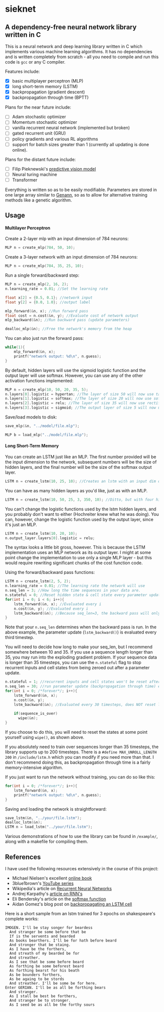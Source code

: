# sieknet
## A dependency-free neural network library written in C
This is a neural network and deep learning library written in C which implements various machine learning algorithms. It has no dependencies and is written completely from scratch - all you need to compile and run this code is `gcc` or any C compiler.

Features include:
 - [x] basic multiplayer perceptron (MLP)
 - [x] long short-term memory (LSTM)
 - [x] backpropagation (gradient descent)
 - [x] backpropagation through time (BPTT)
 
Plans for the near future include:
 - [ ] Adam stochastic optimizer
 - [ ] Momentum stochastic optimizer
 - [ ] vanilla recurrent neural network (implemented but broken)
 - [ ] gated recurrent unit (GRU)
 - [ ] policy gradients and various RL algorithms
 - [ ] support for batch sizes greater than 1 (currently all updating is done online).
 
 Plans for the distant future include:
 - [ ] Filip Pieknewski's [predictive vision model](https://blog.piekniewski.info/2016/11/04/predictive-vision-in-a-nutshell/)
 - [ ] Neural turing machine
 - [ ] Transformer

Everything is written so as to be easily modifiable. Parameters are stored in one large array similar to [Genann](https://github.com/codeplea/genann), so as to allow for alternative training methods like a genetic algorithm.

## Usage
#### Multilayer Perceptron
Create a 2-layer mlp with an input dimension of 784 neurons:
```C
MLP n = create_mlp(784, 50, 10);
```
Create a 3-layer network with an input dimension of 784 neurons:
```C
MLP n = create_mlp(784, 35, 25, 10);
```

Run a single forward/backward step:
```C
MLP n = create_mlp(2, 16, 2);
n.learning_rate = 0.01; //Set the learning rate

float x[2] = {0.5, 0.1}; //network input
float y[2] = {0.0, 1.0}; //output label

mlp_forward(&n, x); //Run forward pass
float cost = n.cost(&n, y); //Evaluate cost of network output
mlp_backward(&n); //Run backward pass (update parameters)

dealloc_mlp(&n); //Free the network's memory from the heap
```

You can also just run the forward pass:
```C
while(1){
    mlp_forward(&n, x);
    printf("network output: %d\n", n.guess);
}
```

By default, hidden layers will use the sigmoid logistic function and the output layer will use softmax. However, you can use any of the other activation functions implemented:
```C
MLP n = create_mlp(10, 50, 20, 35, 5);
n.layers[0].logistic = hypertan; //The layer of size 50 will now use tanh activation
n.layers[1].logistic = softmax; //The layer of size 20 will now use softmax activation
n.layers[2].logistic = relu; //The layer of size 35 will now use rectified linear unit activation
n.layers[3].logistic = sigmoid; //The output layer of size 5 will now use sigmoid activation
```

Save/load models to disk:
```C
save_mlp(&n, "../model/file.mlp");

MLP b = load_mlp("../model/file.mlp");
```
#### Long Short-Term Memory
You can create an LSTM just like an MLP. The first number provided will be the input dimension to the network, subsequent numbers will be the size of hidden layers, and the final number will be the size of the softmax output layer.
```C
LSTM n = create_lstm(10, 25, 10); //Creates an lstm with an input dim of 10, hidden size of 25, softmax layer of 10.
```
You can have as many hidden layers as you'd like, just as with an MLP.
```C
LSTM n = create_lstm(10, 50, 25, 3, 350, 10); //Ditto, but with four hidden lstm layers of size 50, 25, 3, and 350.
```
You can't change the logistic functions used by the lstm hidden layers, and you probably don't want to either (Hochreiter knew what he was doing). You can, however, change the logistic function used by the output layer, since it's just an MLP.
```C
LSTM n = create_lstm(10, 20, 10);
n.output_layer.layers[0].logistic = relu; 
```
The syntax looks a little bit gross, however. This is because the LSTM implementation uses an MLP network as its output layer. I might at some point change the implementation to use only a single MLP layer - but this would require rewriting significant chunks of the cost function code.

Using the forward/backward pass functions:
```C
LSTM n = create_lstm(2, 5, 2);
n.learning_rate = 0.01; //The learning rate the network will use
n.seq_len = 3; //How long the time sequences in your data are.
n.stateful = 0; //Reset hidden state & cell state every parameter update.
for(int i = 0; i < 6; i++){
    lstm_forward(&n, x); //Evaluated every i
    n.cost(&n, y); //Evaluated every i
    lstm_backward(&n); //Because seq_len=3, the backward pass will only be evaluated when i=2 and i=5
}

```
Note that your `n.seq_len` determines when the backward pass is run. In the above example, the parameter update (`lstm_backward()`) is evaluated every third timestep.

You will need to decide how long to make your seq_len, but I recommend somewhere between 10 and 35. If you use a sequence length longer than 35, you may run into the exploding gradient problem. If your sequence data is longer than 35 timesteps, you can use the `n.stateful` flag to stop recurrent inputs and cell states from being zeroed out after a parameter update.
```C
n.stateful = 1; //recurrent inputs and cell states won't be reset after a parameter update.
n.seq_len = 30; //run parameter update (backpropagation through time) every 30 timesteps
for(int i = 0; /*forever*/; i++){
    lstm_forward(&n, x);
    n.cost(&n, y);
    lstm_backward(&n); //Evaluated every 30 timesteps, does NOT reset lstm states.
    
    if(sequence_is_over)
      wipe(&n);
}
```
If you choose to do this, you will need to reset the states at some point yourself using `wipe()`, as shown above.

If you absolutely need to train over sequences longer than 35 timesteps, the library supports up to 200 timesteps. There is a `#define MAX_UNROLL_LENGTH 200` in `/include/lstm.h` which you can modify if you need more than that. I don't recommend doing this, as backpropagation through time is a fairly memory-intensive algorithm.

If you just want to run the network without training, you can do so like this:
```C
for(int i = 0; /*forever*/; i++){
    lstm_forward(&n, x);
    printf("network output: %d\n", n.guess);
}
```
Saving and loading the network is straightforward:
```C
save_lstm(&n, "../your/file.lstm");
dealloc_lstm(&n);
LSTM n = load_lstm("../your/file.lstm");
```
Various demonstrations of how to use the library can be found in `/example/`, along with a makefile for compiling them.

## References
I have used the following resources extensively in the course of this project:

  * Michael Nielsen's excellent [online book](http://www.neuralnetworksanddeeplearning.com)
  * 3blue1brown's [YouTube series](https://www.youtube.com/watch?v=aircAruvnKk&list=PLZHQObOWTQDNU6R1_67000Dx_ZCJB-3pi)
  * Wikipedia's article on [Recurrent Neural Networks](https://en.wikipedia.org/wiki/Recurrent_neural_network) 
  * Andrej Karpathy's [article on RNN's](http://karpathy.github.io/2015/05/21/rnn-effectiveness/)
  * Eli Bendersky's article on the [softmax function](https://eli.thegreenplace.net/2016/the-softmax-function-and-its-derivative/)
  * Aidan Gomez's blog post on [backpropagating an LSTM cell](https://blog.aidangomez.ca/2016/04/17/Backpropogating-an-LSTM-A-Numerical-Example/)

      
Here is a short sample from an lstm trained for 3 epochs on shakespeare's complete works:

    IMOGEN. I'll be stay songer for beardess
      And stranger be some before that be
      If is the servents and bearded
      As books bearthers. I'll be for hath before beard
      And stronger that be staing.
      As I have be the forthers,
      And streath of my bearded be for
      And streather.
      As I see that be some before beard
      As forthing be some beforest beard
      As forthing bearst for his beath
      As be bounders forthers,
      As be againg to be stords
      And streather. I'll be some be for here.
    Enter GERIAN. I'll be as all be forthing bears
      And stranger.
      As I stall be best be forthers,
      And stranger be to stronger.
      As I seed be as all be the forthy sours

